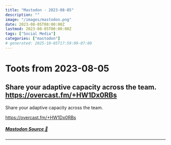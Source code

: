 ```yaml
---
title: "Mastodon - 2023-08-05"
description: ""
image: "/images/mastodon.png"
date: 2023-08-05T00:00:00Z
lastmod: 2023-08-05T00:00:00Z
tags: ["Social Media"]
categories: ["mastodon"]
# generated: 2025-10-05T17:59:09-07:00
---
```


# Toots from 2023-08-05

## Share your adaptive capacity across the team.  <https://overcast.fm/+HW1Dx0RBs>

Share your adaptive capacity across the team.

<https://overcast.fm/+HW1Dx0RBs>

##### [Mastodon Source 🐘](https://hachyderm.io/@mweagle/110838096336764389)

---

